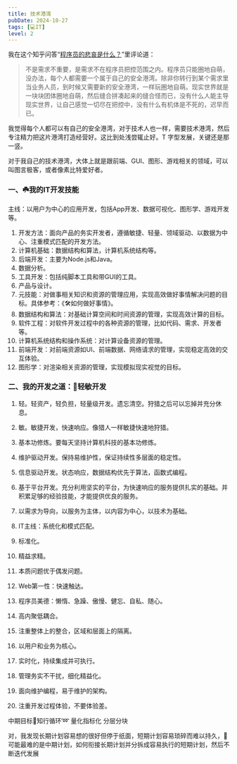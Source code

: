 ```yaml
---
title: 技术港湾
pubDate: 2024-10-27
tags: [💻IT]
level: 2
---
```


我在这个知乎问答“[程序员的悲哀是什么？]”里评论道：

> 不是需求不重要，是需求不在程序员把控范围之内。程序员只能圈地自萌，没办法，每个人都需要一个属于自己的安全港湾。除非你转行到某个需求里当业务人员，到时候又需要新的安全港湾，一样玩圈地自萌。现实世界就是一块块团体圈地自萌，然后缝合拼凑起来的缝合怪而已，没有什么人能主导现实世界，让自己感觉一切尽在把控中，没有什么有机体是不死的，迟早而已。

我觉得每个人都可以有自己的安全港湾，对于技术人也一样，需要技术港湾，然后专注精力把这片港湾打造经营好。这比到处浅尝辄止好。T 字型发展，关键还是那一竖。

对于我自己的技术港湾，大体上就是跟前端、GUI、图形、游戏相关的领域，可以叫图言极客，或者像素比特爱好者。

[程序员的悲哀是什么？]: https://www.zhihu.com/question/399148081/answer/3449771459

### 一、☘️我的IT开发技能

主线：以用户为中心的应用开发，包括App开发、数据可视化、图形学、游戏开发等。

1. 开发方法：面向产品的务实开发者，遵循敏捷、轻量、领域驱动、以数据为中心、注重模式匹配的开发方法。
2. 计算机基础：数据结构和算法，计算机系统结构等。
3. 后端开发：主要为Node.js和Java。
4. 数据分析。
5. 工具开发：包括纯脚本工具和带GUI的工具。
6. 产品与设计。
1. 元技能：对做事相关知识和资源的管理应用，实现高效做好事情解决问题的目标。具体参考：《🛠如何做好事情》。
2. 数据结构和算法：对基础计算空间和时间资源的管理，实现高效计算的目标。
3. 软件工程：对软件开发过程中的各种资源的管理，比如代码、需求、开发者等。
4. 计算机系统结构和操作系统：对计算设备资源的管理。
5. 前端开发：对前端资源如UI、前端数据、网络请求的管理，实现稳定高效的交互体验。
6. 图形学：对渲染相关资源的管理，实现模拟现实视觉的目标。

### 二、我的开发之道：🧚轻敏开发

1. 轻。轻资产，轻负担，轻量级开发。遗忘清空。狩猎之后可以忘掉并充分休息。
2. 敏。敏捷开发，快速响应。像猎人一样敏捷快速地狩猎。
3. 基本功修炼。要每天坚持计算机科技的基本功修炼。
4. 维护驱动开发。保持易维护性，保证持续性多层面的稳定性。
5. 信息驱动开发。状态响应，数据结构优先于算法，函数式编程。
6. 基于平台开发。充分利用坚实的平台，为快速响应的服务提供扎实的基础。并积累足够的经验技能，才能提供优良的服务。

1. 以需求为导向，以服务为主体，以内容为中心，以技术为基础。
2. IT主线：系统化和模式匹配。
3. 标准化。
4. 精益求精。
5. 本质问题优于偶发问题。
6. Web第一性：快速触达。
7. 程序员美德：懒惰、急躁、傲慢、健忘、自私、随心。
8. 高内聚低耦合。
9. 注重整体上的整合，区域和层面上的隔离。
10. 以用户和业务为核心。
11. 实时化，持续集成并可执行。
12. 管理务实不干扰，细化精益化。
13. 面向维护编程，易于维护的架构。
14. 注重开发过程体验，不要体验差。

中期目标🎯知行循环➿
量化指标化
分层分块

对，我发现长期计划容易想的很好但停于纸面，短期计划容易琐碎而难以持久，🤔可能最难的是中期计划，如何衔接长期计划并分拆成容易执行的短期计划，然后不断迭代发展
